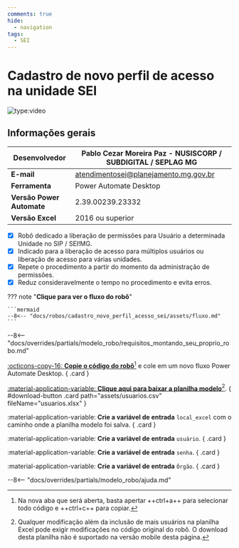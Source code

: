```yaml
---
comments: true
hide:
  - navigation
tags:
  - SEI
---
```


# Cadastro de novo perfil de acesso na unidade SEI

![type:video](https://www.youtube.com/embed/0-FlMyb_yr4)

## Informações gerais

| **Desenvolvedor**| Pablo Cezar Moreira Paz - NUSISCORP / SUBDIGITAL / SEPLAG MG |
| ----------- | ------------------------------------ |
| **E-mail**       | atendimentosei@planejamento.mg.gov.br|
| **Ferramenta**    | Power Automate Desktop |
| **Versão Power Automate**    | 2.39.00239.23332 |
| **Versão Excel**    | 2016 ou superior |

- [x] Robô dedicado a liberação de permissões para Usuário a determinada Unidade no SIP / SEI!MG.
- [x] Indicado para a liberação de acesso para múltiplos usuários ou liberação de acesso para várias unidades.
- [x] Repete o procedimento a partir do momento da administração de permissões.
- [x] Reduz consideravelmente o tempo no procedimento e evita erros.

??? note "**Clique para ver o fluxo do robô**"

    ```mermaid
    --8<-- "docs/robos/cadastro_novo_perfil_acesso_sei/assets/fluxo.md"
    ```

--8<-- "docs/overrides/partials/modelo_robo/requisitos_montando_seu_proprio_robo.md"

<div class="grid" markdown>

[:octicons-copy-16: __Copie o código do robô__](https://raw.githubusercontent.com/automatiza-mg/biblioteca-de-robos/main/robos/site/cadastro_novo_perfil_acesso_sei)[^1] e cole em um novo fluxo Power Automate Desktop.
{ .card }

[:material-application-variable: __Clique aqui para baixar a planilha modelo__](javascript:void(0);)[^2].
{ #download-button .card path="assets/usuarios.csv" fileName="usuarios.xlsx" }

:material-application-variable: __Crie a variável de entrada__ `local_excel` com o caminho onde a planilha modelo foi salva. 
{ .card }

:material-application-variable: __Crie a variável de entrada__ `usuário`.
{ .card }

:material-application-variable: __Crie a variável de entrada__ `senha`.
{ .card }

:material-application-variable: __Crie a variável de entrada__ `Órgão`.
{ .card }

</div>

--8<-- "docs/overrides/partials/modelo_robo/ajuda.md"

[^1]: Na nova aba que será aberta, basta apertar ++ctrl+a++ para selecionar todo código e ++ctrl+c++ para copiar.
[^2]: Qualquer modificação além da inclusão de mais usuários na planilha Excel pode exigir modificações no código original do robô. O download desta planilha não é suportado na versão mobile desta página.
